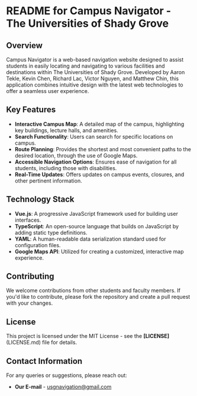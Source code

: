# README for Campus Navigator - The Universities of Shady Grove

## Overview

Campus Navigator is a web-based navigation website designed to assist students in easily locating and navigating to various facilities and destinations within The Universities of Shady Grove. Developed by Aaron Tekle, Kevin Chen, Richard Lac, Victor Nguyen, and Matthew Chin, this application combines intuitive design with the latest web technologies to offer a seamless user experience.

## Key Features

- **Interactive Campus Map**: A detailed map of the campus, highlighting key buildings, lecture halls, and amenities.
- **Search Functionality**: Users can search for specific locations on campus.
- **Route Planning**: Provides the shortest and most convenient paths to the desired location, through the use of Google Maps.
- **Accessible Navigation Options**: Ensures ease of navigation for all students, including those with disabilities.
- **Real-Time Updates**: Offers updates on campus events, closures, and other pertinent information.

## Technology Stack

- **Vue.js**: A progressive JavaScript framework used for building user interfaces.
- **TypeScript**: An open-source language that builds on JavaScript by adding static type definitions.
- **YAML**: A human-readable data serialization standard used for configuration files.
- **Google Maps API**: Utilized for creating a customized, interactive map experience.

## Contributing

We welcome contributions from other students and faculty members. If you'd like to contribute, please fork the repository and create a pull request with your changes.

## License

This project is licensed under the MIT License - see the **[LICENSE]**(LICENSE.md) file for details.

## Contact Information

For any queries or suggestions, please reach out:

- **Our E-mail** - [usgnavigation@gmail.com](mailto:usgnavigation@gmail.com)

